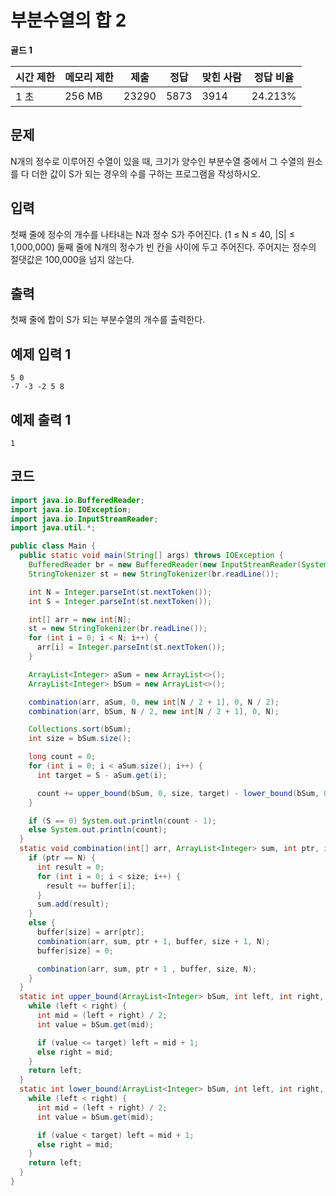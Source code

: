 # 부분수열의 합 2

**골드 1**

|시간 제한	|메모리 제한	|제출	|정답|	맞힌 사람	|정답 비율|
|---|---|---|---|---|---|
|1 초	|256 MB	|23290	|5873	|3914	|24.213%|

## 문제 

N개의 정수로 이루어진 수열이 있을 때, 크기가 양수인 부분수열 중에서 그 수열의 원소를 다 더한 값이 S가 되는 경우의 수를 구하는 프로그램을 작성하시오.

## 입력 

첫째 줄에 정수의 개수를 나타내는 N과 정수 S가 주어진다. (1 ≤ N ≤ 40, |S| ≤ 1,000,000) 둘째 줄에 N개의 정수가 빈 칸을 사이에 두고 주어진다. 주어지는 정수의 절댓값은 100,000을 넘지 않는다.

## 출력 

첫째 줄에 합이 S가 되는 부분수열의 개수를 출력한다.

## 예제 입력 1

```
5 0
-7 -3 -2 5 8
```

## 예제 출력 1

```
1
```

## 코드 

```java
import java.io.BufferedReader;
import java.io.IOException;
import java.io.InputStreamReader;
import java.util.*;

public class Main {
  public static void main(String[] args) throws IOException {
    BufferedReader br = new BufferedReader(new InputStreamReader(System.in));
    StringTokenizer st = new StringTokenizer(br.readLine());

    int N = Integer.parseInt(st.nextToken());
    int S = Integer.parseInt(st.nextToken());

    int[] arr = new int[N];
    st = new StringTokenizer(br.readLine());
    for (int i = 0; i < N; i++) {
      arr[i] = Integer.parseInt(st.nextToken());
    }

    ArrayList<Integer> aSum = new ArrayList<>();
    ArrayList<Integer> bSum = new ArrayList<>();

    combination(arr, aSum, 0, new int[N / 2 + 1], 0, N / 2);
    combination(arr, bSum, N / 2, new int[N / 2 + 1], 0, N);

    Collections.sort(bSum);
    int size = bSum.size();

    long count = 0;
    for (int i = 0; i < aSum.size(); i++) {
      int target = S - aSum.get(i);

      count += upper_bound(bSum, 0, size, target) - lower_bound(bSum, 0, size, target);
    }

    if (S == 0) System.out.println(count - 1);
    else System.out.println(count);
  }
  static void combination(int[] arr, ArrayList<Integer> sum, int ptr, int[] buffer, int size, int N) {
    if (ptr == N) {
      int result = 0;
      for (int i = 0; i < size; i++) {
        result += buffer[i];
      }
      sum.add(result);
    }
    else {
      buffer[size] = arr[ptr];
      combination(arr, sum, ptr + 1, buffer, size + 1, N);
      buffer[size] = 0;

      combination(arr, sum, ptr + 1 , buffer, size, N);
    }
  }
  static int upper_bound(ArrayList<Integer> bSum, int left, int right, int target) {
    while (left < right) {
      int mid = (left + right) / 2;
      int value = bSum.get(mid);

      if (value <= target) left = mid + 1;
      else right = mid;
    }
    return left;
  }
  static int lower_bound(ArrayList<Integer> bSum, int left, int right, int target) {
    while (left < right) {
      int mid = (left + right) / 2;
      int value = bSum.get(mid);

      if (value < target) left = mid + 1;
      else right = mid;
    }
    return left;
  }
}
```